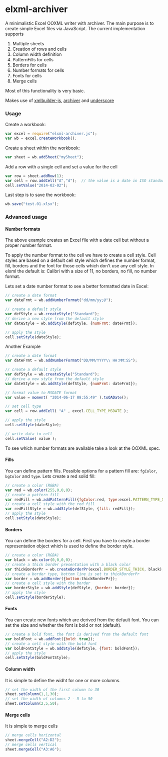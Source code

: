 elxml-archiver
=====

A minimalistic Excel OOXML writer with archiver.
The main purpose is to create simple Excel files via JavaScript. The current implementation supports

1. Multiple sheets
2. Creation of rows and cells
3. Column width definition
4. PatternFills for cells
5. Borders for cells
6. Number formats for cells
7. Fonts for cells
8. Merge cells

Most of this functionality is very basic.

Makes use of [xmlbuilder-js](https://github.com/oozcitak/xmlbuilder-js),
[archiver](https://github.com/ctalkington/node-archiver) and [underscore](https://github.com/jashkenas/underscore)


### Usage

Create a workbook:

```javascript
var excel = require("elxml-archiver.js");
var wb = excel.createWorkbook();
```

Create a sheet within the workbook:

```javascript
var sheet = wb.addSheet("mySheet");
```

Add a row with a single cell and set a value for the cell

```javascript
var row = sheet.addRow(1);
var cell = row.addCell("A","d");  // the value is a date in ISO standard notation
cell.setValue("2014-02-02");
```

Last step is to save the workbook:

```javascript
wb.save("test.01.xlsx");
```

### Advanced usage


#### Number formats

The above example creates an Excel file with a date cell but without a proper number format.

To apply the number format to the cell we have to create a cell style. Cell styles are based on 
a default cell style which defines the number format, fill, borders and the font for those cells
which don't use any cell style. 
In elxml the default is: Calibri with a size of 11, no borders, no fill, no number format.

Lets set a date number format to see a better formatted date in Excel:

```javascript
// create a date format
var dateFrmt = wb.addNumberFormat("dd/mm/yy;@");

// create a default style
var defStyle = wb.createStyle("Standard");
// derive a new style from the default style
var dateStyle = wb.addStyle(defStyle, {numFrmt: dateFrmt});

// apply the style
cell.setStyle(dateStyle);
```

Another Example

```javascript
// create a date format
var dateFrmt = wb.addNumberFormat("DD/MM/YYYY\\ HH:MM:SS");

// create a default style
var defStyle = wb.createStyle("Standard");
// derive a new style from the default style
var dateStyle = wb.addStyle(defStyle, {numFrmt: dateFrmt});

// format value to MSDATE format
var value = moment( "2014-06-17 08:55:49" ).toOADate();

// set cell type
var cell = row.addCell( "A" , excel.CELL_TYPE_MSDATE );

// apply the style
cell.setStyle(dateStyle);

// write data to cell
cell.setValue( value );
```

To see which number formats are available take a look at the OOXML spec.

#### Fills

You can define pattern fills. Possible options for a pattern fill are: `fgColor`, `bgColor` and `type`.
Lets create a red solid fill:

```javascript
// create a color (RGBA)
var red = wb.color(255,0,0,0);
// create a pattern fill
var redFill = wb.addPatternFill({fgColor:red, type:excel.PATTERN_TYPE_SOLID});
// create a cell style with the red fill
var redFillStyle = wb.addStyle(defStyle, {fill: redFill});
// apply the style
cell.setStyle(dateStyle);
```

#### Borders
You can define the borders for a cell. First you have to create a border representation object
which is used to define the border style.

```javascript
// create a color (RGBA)
var black = wb.color(0,0,0,0);
// create a thick border presentation with a black color
var thickBorderPr = wb.createBorderPr(excel.BORDER_STYLE_THICK, black);
// create a border type, bottom line is set to thickBorderPr
var border = wb.addBorder({bottom:thickBorderPr});
// create a cell style with the border
var borderStyle = wb.addStyle(defStyle, {border: border});
// apply the style
cell.setStyle(borderStyle);
```

#### Fonts
You can create new fonts which are derived from the default font.
You can set the size and whether the font is bold or not (default).

```javascript
// create a bold font, the font is derived from the default font
var boldFont = wb.addFont({bold: true});
// create a cell style with the bold font
var boldFontStyle = wb.addStyle(defStyle, {font: boldFont});
// apply the style
cell.setStyle(boldFontStyle);
```

#### Column width

It is simple to define the widht for one or more columns.

```javascript
// set the width of the first column to 30
sheet.setColumn(1,1,30);
// set the width of columns 2 - 5 to 50
sheet.setColumn(2,5,50);
```

#### Merge cells

It is simple to merge cells

```javascript
// merge cells horizontal
sheet.mergeCell("A2:D2");
// merge cells vertical
sheet.mergeCell("A3:A6");
```
